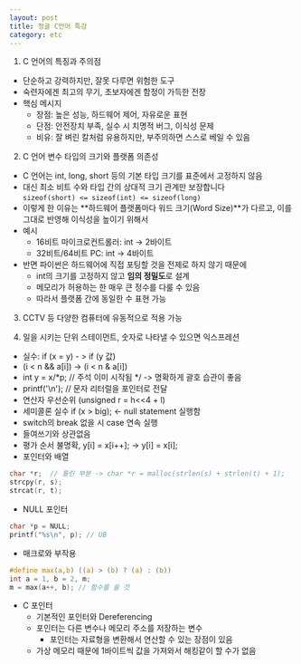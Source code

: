 ```yaml
---
layout: post
title: 정글 C언어 특강
category: etc
---
```

1. C 언어의 특징과 주의점
- 단순하고 강력하지만, 잘못 다루면 위험한 도구
- 숙련자에겐 최고의 무기, 초보자에겐 함정이 가득한 전장
- 핵심 메시지
  - 장점: 높은 성능, 하드웨어 제어, 자유로운 표현
  - 단점: 안전장치 부족, 실수 시 치명적 버그, 이식성 문제
  - 비유: 잘 벼린 칼처럼 유용하지만, 부주의하면 스스로 베일 수 있음

2. C 언어 변수 타입의 크기와 플랫폼 의존성
- C 언어는 int, long, short 등의 기본 타입 크기를 표준에서 고정하지 않음
- 대신 최소 비트 수와 타입 간의 상대적 크기 관계만 보장합니다  
```sizeof(short) <= sizeof(int) <= sizeof(long)```
- 이렇게 한 이유는 **하드웨어 플랫폼마다 워드 크기(Word Size)**가 다르고, 이를 그대로 반영해
이식성을 높이기 위해서
- 예시
  - 16비트 마이크로컨트롤러: int -> 2바이트
  - 32비트/64비트 PC: int -> 4바이트
- 반면 파이썬은 하드웨어에 직접 포팅할 것을 전제로 하지 않기 때문에
  - int의 크기를 고정하지 않고 **임의 정밀도**로 설계
  - 메모리가 허용하는 한 매우 큰 정수를 다룰 수 있음
  - 따라서 플랫폼 간에 동일한 수 표현 가능

3. CCTV 등 다양한 컴퓨터에 유동적으로 적용 가능

4. 일을 시키는 단위 스테이먼트, 숫자로 나타낼 수 있으면 익스프레션
  - 실수: if (x = y) - > if (y 값)
  - (i < n && a[i]) -> (i < n & a[i])
  - int y = x/*p; // 주석 이미 시작됨 */ -> 명확하게 괄호 습관이 좋음
  - printf('\n'); // 문자 리터럴을 포인터로 전달
  - 연산자 우선순위 (unsigned r = h<<4 + l)
  - 세미콜론 실수 if (x > big); <- null statement 실행함
  - switch의 break 없을 시 case 연속 실행
  - 들여쓰기와 상관없음
  - 평가 순서 불명확, y[i] = x[i++]; -> y[i] = x[i];
  - 포인터와 배열
  ```c
  char *r;  // 틀린 부분 -> char *r = malloc(strlen(s) + strlen(t) + 1);
  strcpy(r, s);
  strcat(r, t);
  ```
  - NULL 포인터
  ```c
  char *p = NULL;
  printf("%s\n", p); // UB
  ```
  - 매크로와 부작용      
  ```c  
  #define max(a,b) ((a) > (b) ? (a) : (b))  
  int a = 1, b = 2, m;
  m = max(a++, b); // 함수를 쓸 것
  ```
  
- C 포인터
  - 기본적인 포인터와 Dereferencing
  - 포인터는 다른 변수나 메모리 주소를 저장하는 변수
    - 포인터는 자료형을 변환해서 연산할 수 있는 장점이 있음
  - 가상 메모리 때문에 1바이트씩 값을 가져와서 해킹같이 할 수가 없음